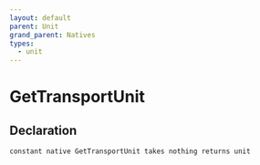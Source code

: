 ```yaml
---
layout: default
parent: Unit
grand_parent: Natives
types:
  - unit
---
```


# GetTransportUnit

## Declaration

```
constant native GetTransportUnit takes nothing returns unit
```